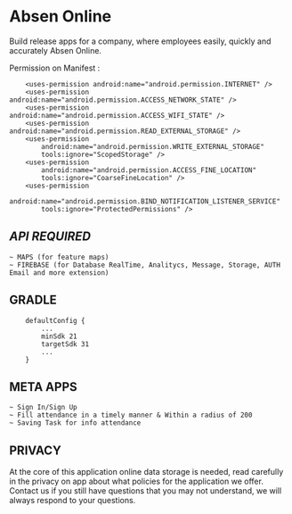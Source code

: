 # Absen Online
Build release apps for a company, where employees easily, quickly and accurately Absen Online.

Permission on Manifest :

```
    <uses-permission android:name="android.permission.INTERNET" />
    <uses-permission android:name="android.permission.ACCESS_NETWORK_STATE" />
    <uses-permission android:name="android.permission.ACCESS_WIFI_STATE" />
    <uses-permission android:name="android.permission.READ_EXTERNAL_STORAGE" />
    <uses-permission
        android:name="android.permission.WRITE_EXTERNAL_STORAGE"
        tools:ignore="ScopedStorage" />
    <uses-permission
        android:name="android.permission.ACCESS_FINE_LOCATION"
        tools:ignore="CoarseFineLocation" />
    <uses-permission
        android:name="android.permission.BIND_NOTIFICATION_LISTENER_SERVICE"
        tools:ignore="ProtectedPermissions" />
 ```
 
 ## *API REQUIRED*
 
 ```
 ~ MAPS (for feature maps)
 ~ FIREBASE (for Database RealTime, Analitycs, Message, Storage, AUTH Email and more extension)
 ```

## GRADLE
```
    defaultConfig {
        ...
        minSdk 21
        targetSdk 31
        ...
    }
```

## META APPS

```
~ Sign In/Sign Up
~ Fill attendance in a timely manner & Within a radius of 200
~ Saving Task for info attendance
```

## PRIVACY
At the core of this application online data storage is needed, read carefully in the privacy on app about what policies for the application we offer. 
Contact us if you still have questions that you may not understand, we will always respond to your questions.

